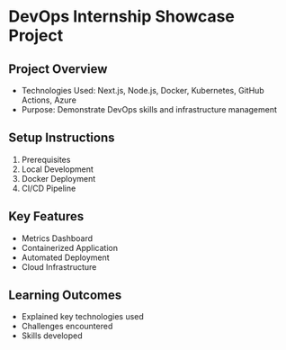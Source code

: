 # DevOps Internship Showcase Project

## Project Overview
- Technologies Used: Next.js, Node.js, Docker, Kubernetes, GitHub Actions, Azure
- Purpose: Demonstrate DevOps skills and infrastructure management

## Setup Instructions
1. Prerequisites
2. Local Development
3. Docker Deployment
4. CI/CD Pipeline

## Key Features
- Metrics Dashboard
- Containerized Application
- Automated Deployment
- Cloud Infrastructure

## Learning Outcomes
- Explained key technologies used
- Challenges encountered
- Skills developed